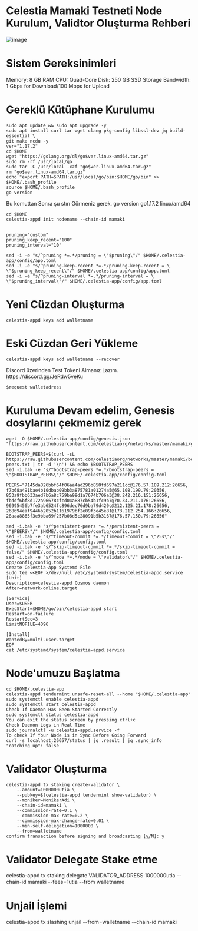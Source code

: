 # Celestia Mamaki Testneti Node Kurulum, Validtor Oluşturma Rehberi
![image](https://user-images.githubusercontent.com/101149671/170767187-84536f33-7b4c-48da-bf9c-f50cb7fb0367.png)
# Sistem Gereksinimleri
  Memory: 8 GB RAM
  CPU: Quad-Core
  Disk: 250 GB SSD Storage
  Bandwidth: 1 Gbps for Download/100 Mbps for Upload
  
# Gereklü Kütüphane Kurulumu
```
sudo apt update && sudo apt upgrade -y
sudo apt install curl tar wget clang pkg-config libssl-dev jq build-essential \
git make ncdu -y
ver="1.17.2"
cd $HOME
wget "https://golang.org/dl/go$ver.linux-amd64.tar.gz"
sudo rm -rf /usr/local/go
sudo tar -C /usr/local -xzf "go$ver.linux-amd64.tar.gz"
rm "go$ver.linux-amd64.tar.gz"
echo "export PATH=$PATH:/usr/local/go/bin:$HOME/go/bin" >> $HOME/.bash_profile
source $HOME/.bash_profile
go version
```


Bu komuttan Sonra şu stırı Görmeniz gerek.
go version go1.17.2 linux/amd64


```
cd $HOME
celestia-appd init nodename --chain-id mamaki


pruning="custom"
pruning_keep_recent="100"
pruning_interval="10"

sed -i -e "s/^pruning *=.*/pruning = \"$pruning\"/" $HOME/.celestia-app/config/app.toml
sed -i -e "s/^pruning-keep-recent *=.*/pruning-keep-recent = \
\"$pruning_keep_recent\"/" $HOME/.celestia-app/config/app.toml
sed -i -e "s/^pruning-interval *=.*/pruning-interval = \
\"$pruning_interval\"/" $HOME/.celestia-app/config/app.toml
```
# Yeni Cüzdan Oluşturma

```
celestia-appd keys add walletname
```

# Eski Cüzdan Geri Yükleme
```
celestia-appd keys add walletname --recover
```



Discord üzerinden Test Tokeni Almanız Lazım. https://discord.gg/JeRdw5veKu
```
$request walletadress
```

# Kuruluma Devam edelim, Genesis dosylarını çekmemiz gerek
```
wget -O $HOME/.celestia-app/config/genesis.json "https://raw.githubusercontent.com/celestiaorg/networks/master/mamaki/genesis.json"

BOOTSTRAP_PEERS=$(curl -sL https://raw.githubusercontent.com/celestiaorg/networks/master/mamaki/bootstrap-peers.txt | tr -d '\n') && echo $BOOTSTRAP_PEERS
sed -i.bak -e "s/^bootstrap-peers *=.*/bootstrap-peers = \"$BOOTSTRAP_PEERS\"/" $HOME/.celestia-app/config/config.toml

PEERS="7145da826bbf64f06aa4ad296b850fd697a211cc@176.57.189.212:26656, f7b68a491bae4b10dbab09bb3a875781a01274a5@65.108.199.79:20356, 853a9fbb633aed7b6a8c759ba99d1a7674b706a3@38.242.216.151:26656, fbddf6bf8d172a96678cfcd04a887cb54b1fc9b7@70.34.211.176:26656, 96995456b7fe3ab6524fc896dec76d9ba79d420c@212.125.21.178:26656, 268694eaf9446b2052b1161979bf2e09f3e45e81@173.212.254.166:26656, 28aaa8865f3e9bba69f257b08d5c28091b5b3167@176.57.150.79:26656"
  
sed -i.bak -e "s/^persistent-peers *=.*/persistent-peers = \"$PEERS\"/" $HOME/.celestia-app/config/config.toml
sed -i.bak -e "s/^timeout-commit *=.*/timeout-commit = \"25s\"/" $HOME/.celestia-app/config/config.toml
sed -i.bak -e "s/^skip-timeout-commit *=.*/skip-timeout-commit = false/" $HOME/.celestia-app/config/config.toml
sed -i.bak -e "s/^mode *=.*/mode = \"validator\"/" $HOME/.celestia-app/config/config.toml
Create Celestia-App Systemd File
sudo tee <<EOF >/dev/null /etc/systemd/system/celestia-appd.service
[Unit]
Description=celestia-appd Cosmos daemon
After=network-online.target

[Service]
User=$USER
ExecStart=$HOME/go/bin/celestia-appd start
Restart=on-failure
RestartSec=3
LimitNOFILE=4096

[Install]
WantedBy=multi-user.target
EOF
cat /etc/systemd/system/celestia-appd.service
```

# Node'umuzu Başlatma
```
cd $HOME/.celestia-app
celestia-appd tendermint unsafe-reset-all --home "$HOME/.celestia-app"
sudo systemctl enable celestia-appd
sudo systemctl start celestia-appd
Check If Daemon Has Been Started Correctly
sudo systemctl status celestia-appd
You can exit the status screen by pressing ctrl+c
Check Daemon Logs in Real Time
sudo journalctl -u celestia-appd.service -f
To check If Your Node is in Sync Before Going Forward
curl -s localhost:26657/status | jq .result | jq .sync_info
"catching_up": false
```

# Validator Oluşturma 
```
celestia-appd tx staking create-validator \
    --amount=1000000utia \
    --pubkey=$(celestia-appd tendermint show-validator) \
    --moniker=MonikerAdi \
    --chain-id=mamaki \
    --commission-rate=0.1 \
    --commission-max-rate=0.2 \
    --commission-max-change-rate=0.01 \
    --min-self-delegation=1000000 \
    --from=walletname
confirm transaction before signing and broadcasting [y/N]: y
```

# Validator Delegate Stake etme
celestia-appd tx staking delegate VALIDATOR_ADDRESS 1000000utia --chain-id mamaki --fees=1utia --from walletname

# Unjail İşlemi
celestia-appd tx slashing unjail --from=walletname --chain-id mamaki
